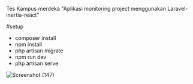 Tes Kampus merdeka "Aplikasi monitoring project menggunakan Laravel-inertia-react"

#setup
- composer install
- npm install
- php artisan migrate
- npm run dev
- php artisan serve 

![Screenshot (147)](https://user-images.githubusercontent.com/112836863/212543308-e4dd3baf-372f-4929-ba7d-da10a9cd0b48.png)
